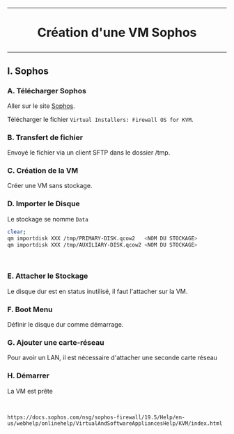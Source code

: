 
---------------------------------------------------------------------------------------------------------------------------------------
# <p align='center'> Création d'une VM Sophos </p>
---------------------------------------------------------------------------------------------------------------------------------------
## I. Sophos
### A. Télécharger Sophos
Aller sur le site [Sophos](https://www.sophos.com/en-us/support/downloads/firewall-installers). 

Télécharger le fichier `Virtual Installers: Firewall OS for KVM`.

### B. Transfert de fichier
Envoyé le fichier via un client SFTP dans le dossier /tmp.

### C. Création de la VM
Créer une VM sans stockage. 

### D. Importer le Disque
Le stockage se nomme `Data`
```bash
clear;
qm importdisk XXX /tmp/PRIMARY-DISK.qcow2   <NOM DU STOCKAGE>
qm importdisk XXX /tmp/AUXILIARY-DISK.qcow2 <NOM DU STOCKAGE>
```

<br />

### E. Attacher le Stockage
Le disque dur est en status inutilisé, il faut l'attacher sur la VM.

### F. Boot Menu
Définir le disque dur comme démarrage.

### G. Ajouter une carte-réseau
Pour avoir un LAN, il est nécessaire d'attacher une seconde carte réseau

### H. Démarrer
La VM est prête

<br/>


```
https://docs.sophos.com/nsg/sophos-firewall/19.5/Help/en-us/webhelp/onlinehelp/VirtualAndSoftwareAppliancesHelp/KVM/index.html
```
